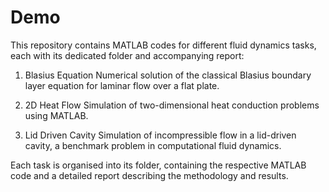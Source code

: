 # Demo 

This repository contains MATLAB codes for different fluid dynamics tasks, each with its dedicated folder and accompanying report:

1. Blasius Equation
Numerical solution of the classical Blasius boundary layer equation for laminar flow over a flat plate.

2. 2D Heat Flow
Simulation of two-dimensional heat conduction problems using MATLAB.

3. Lid Driven Cavity
Simulation of incompressible flow in a lid-driven cavity, a benchmark problem in computational fluid dynamics.

Each task is organised into its folder, containing the respective MATLAB code and a detailed report describing the methodology and results.
